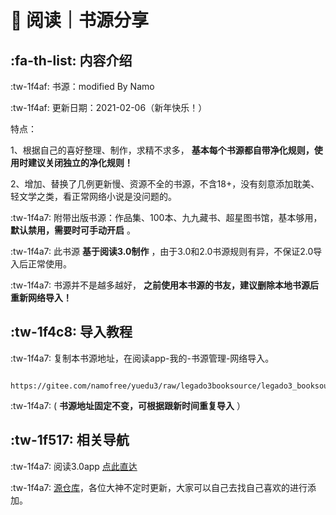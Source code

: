 # 📖 阅读｜书源分享


##  :fa-th-list: 内容介绍


 :tw-1f4af: 书源：modified By Namo

 :tw-1f4af: 更新日期：2021-02-06（新年快乐！）

特点：

1、根据自己的喜好整理、制作，求精不求多， **基本每个书源都自带净化规则，使用时建议关闭独立的净化规则！** 

2、增加、替换了几例更新慢、资源不全的书源，不含18+，没有刻意添加耽美、轻文学之类，看正常网络小说是没问题的。

:tw-1f4a7: 附带出版书源：作品集、100本、九九藏书、超星图书馆，基本够用， **默认禁用，需要时可手动开启** 。

:tw-1f4a7: 此书源 **基于阅读3.0制作** ，由于3.0和2.0书源规则有异，不保证2.0导入后正常使用。

:tw-1f4a7: 书源并不是越多越好， **之前使用本书源的书友，建议删除本地书源后重新网络导入！** 



##  :tw-1f4c8: 导入教程

:tw-1f4a7: 复制本书源地址，在阅读app-我的-书源管理-网络导入。

           https://gitee.com/namofree/yuedu3/raw/legado3booksource/legado3_booksource_by_Namo.json

:tw-1f4a7: ( **书源地址固定不变，可根据跟新时间重复导入** ）

##  :tw-1f517: 相关导航

:tw-1f4a7: 阅读3.0app [点此直达](https://github.com/gedoor/legado)

:tw-1f4a7: [源仓库](http://yck.mumuceo.com/)，各位大神不定时更新，大家可以自己去找自己喜欢的进行添加。

